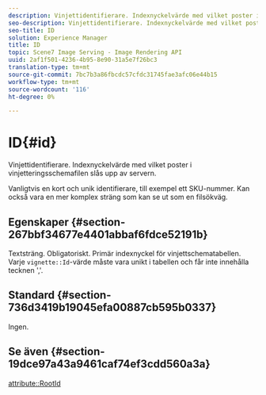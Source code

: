 ```yaml
---
description: Vinjettidentifierare. Indexnyckelvärde med vilket poster i vinjetteringsschemafilen slås upp av servern.
seo-description: Vinjettidentifierare. Indexnyckelvärde med vilket poster i vinjetteringsschemafilen slås upp av servern.
seo-title: ID
solution: Experience Manager
title: ID
topic: Scene7 Image Serving - Image Rendering API
uuid: 2af1f501-4236-4b95-8e90-31a5e7f26bc3
translation-type: tm+mt
source-git-commit: 7bc7b3a86fbcdc57cfdc31745fae3afc06e44b15
workflow-type: tm+mt
source-wordcount: '116'
ht-degree: 0%

---
```



# ID{#id}

Vinjettidentifierare. Indexnyckelvärde med vilket poster i vinjetteringsschemafilen slås upp av servern.

Vanligtvis en kort och unik identifierare, till exempel ett SKU-nummer. Kan också vara en mer komplex sträng som kan se ut som en filsökväg.

## Egenskaper {#section-267bbf34677e4401abbaf6fdce52191b}

Textsträng. Obligatoriskt. Primär indexnyckel för vinjettschematabellen. Varje `vignette::Id`-värde måste vara unikt i tabellen och får inte innehålla tecknen &#39;,&#39;.

## Standard {#section-736d3419b19045efa00887cb595b0337}

Ingen.

## Se även {#section-19dce97a43a9461caf74ef3cdd560a3a}

[attribute::RootId](../../../../../ir-api/material-cat/image-rendering-api-ref/c-ir-material-catalog/c-ir-attributes-reference/r-ir-rootid.md#reference-54b42b7125824be593378c1accb70d5a)
